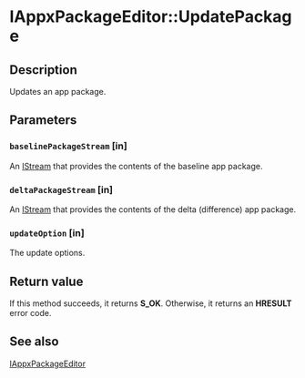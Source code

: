 # IAppxPackageEditor::UpdatePackage

## Description

Updates an app package.

## Parameters

### `baselinePackageStream` [in]

An [IStream](https://learn.microsoft.com/windows/desktop/api/objidl/nn-objidl-istream) that provides the contents of the baseline app package.

### `deltaPackageStream` [in]

An [IStream](https://learn.microsoft.com/windows/desktop/api/objidl/nn-objidl-istream) that provides the contents of the delta (difference) app package.

### `updateOption` [in]

The update options.

## Return value

If this method succeeds, it returns **S_OK**. Otherwise, it returns an **HRESULT** error code.

## See also

[IAppxPackageEditor](https://learn.microsoft.com/windows/desktop/api/appxpackaging/nn-appxpackaging-iappxpackageeditor)
